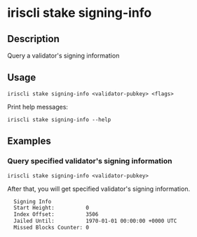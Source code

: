 # iriscli stake signing-info

## Description

Query a validator's signing information

## Usage

```
iriscli stake signing-info <validator-pubkey> <flags>
```

Print help messages:
```
iriscli stake signing-info --help
```

## Examples

### Query specified validator's signing information

```
iriscli stake signing-info <validator-pubkey>
```

After that, you will get specified validator's signing information.

```txt
  Signing Info
  Start Height:          0
  Index Offset:          3506
  Jailed Until:          1970-01-01 00:00:00 +0000 UTC
  Missed Blocks Counter: 0
```
